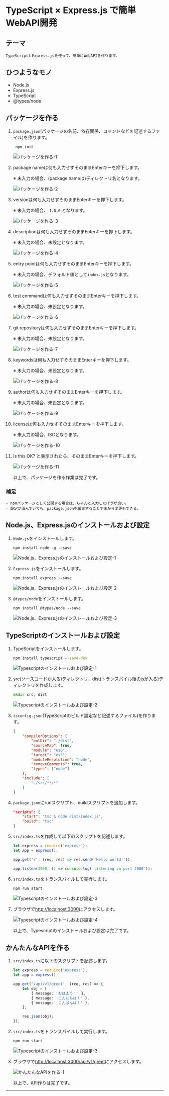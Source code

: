 # TypeScript × Express.js で簡単WebAPI開発
## テーマ
    TypeScriptとExpress.jsを使って、簡単にWebAPIを作ります。

## ひつようなモノ
- Node.js
- Express.js
- TypeScript
- @types/node

## パッケージを作る
1. ```package.json```(パッケージの名前、依存関係、コマンドなどを記述するファイル)を作ります。

        npm init

    ![パッケージを作る-1]

2. package nameは何も入力せずそのままEnterキーを押下します。

   ※ 未入力の場合、(package nameは)ディレクトリ名となります。

    ![パッケージを作る-2]

3. versionは何も入力せずそのままEnterキーを押下します。

   ※ 未入力の場合、 ```1.0.0``` となります。

    ![パッケージを作る-3]

4. descriptionは何も入力せずそのままEnterキーを押下します。

    ※ 未入力の場合、未設定となります。
           
    ![パッケージを作る-4]

5. entry pointは何も入力せずそのままEnterキーを押下します。

    ※ 未入力の場合、デフォルト値として```index.js```となります。

    ![パッケージを作る-5]

6. test commandは何も入力せずそのままEnterキーを押下します。

    ※ 未入力の場合、未設定となります。

    ![パッケージを作る-6]

7. git repositoryは何も入力せずそのままEnterキーを押下します。

    ※ 未入力の場合、未設定となります。

    ![パッケージを作る-7]

8. keywordsは何も入力せずそのままEnterキーを押下します。

    ※ 未入力の場合、未設定となります。

    ![パッケージを作る-8]

9. authorは何も入力せずそのままEnterキーを押下します。

    ※ 未入力の場合、未設定となります。

    ![パッケージを作る-9]

10. licenseは何も入力せずそのままEnterキーを押下します。

    ※ 未入力の場合、ISCとなります。

    ![パッケージを作る-10]

11. Is this OK? と表示されたら、そのままEnterキーを押下します。

    ![パッケージを作る-11]

    以上で、パッケージを作る作業は完了です。

### 補足
    - npmパッケージとして公開する場合は、ちゃんと入力したほうが良い。
    - 設定が済んでいても、package.jsonを編集することで後から変更もできる。

## Node.js、Express.jsのインストールおよび設定
1. ```Node.js```をインストールします。

    ```
    npm install node -g --save
    ```

    ![Node.js、Express.jsのインストールおよび設定-1]

2. ```Express.js```をインストールします。

    ```
    npm install express --save
    ```

    ![Node.js、Express.jsのインストールおよび設定-2]

3. ```@types/node```をインストールします。

    ```
    npm install @types/node --save
    ```

    ![Node.js、Express.jsのインストールおよび設定-3]

## TypeScriptのインストールおよび設定
1. TypeScriptをインストールします。

    ```cmd
    npm install typescript --save-dev
    ```

    ![Typescriptのインストールおよび設定-1]

2. src(ソースコードが入る)ディレクトリ、dist(トランスパイル後のjsが入る)ディレクトリを作成します。

    ```cmd
    mkdir src, dist
    ```

    ![Typescriptのインストールおよび設定-2]

3. ```tsconfig.json```(TypeScriptのビルド設定など記述するファイル)を作ります。

    ```json
    {
        "compilerOptions": {
            "outDir": "./dist",
            "sourceMap": true,
            "module": "es6",
            "target": "es5",
            "moduleResolution": "node",
            "removeComments": true,
            "types": ["node"]
        },
        "include": [
            "./src/**/*"
        ]
    }
    ```

4. ```package.json```にrunスクリプト、buildスクリプトを追加します。

    ```json
    "scripts": {
        "start": "tsc & node dist/index.js",
        "build": "tsc"
    }
    ```
    
5. ```src/index.ts```を作成して以下のスクリプトを記述します。

    ```javascript
    let express = require('express');
    let app = express();

    app.get('/', (req, res) => res.send('Hello world!'));

    app.listen(3000, () => console.log('listening on port 3000'));
    ```

6. ```src/index.ts```をトランスパイルして実行します。

    ```
    npm run start
    ```

    ![Typescriptのインストールおよび設定-3]

7. ブラウザで[http://localhost:3000](http://localhost:3000)にアクセスします。

    ![Typescriptのインストールおよび設定-4]

    以上で、Typescriptのインストールおよび設定は完了です。


## かんたんなAPIを作る
1. ```src/index.ts```に以下のスクリプトを記述します。

    ```typescript
    let express = require('express');
    let app = express();

    app.get('/api/v1/greet', (req, res) => {
        let obj = [
            { message: 'おはよう！' },
            { message: 'こんにちは！' },
            { message: 'こんばんは！' },
        ];

        res.json(obj);
    });
    ```

2. ```src/index.ts```をトランスパイルして実行します。

    ```
    npm run start
    ```

    ![Typescriptのインストールおよび設定-3]

3. ブラウザで[http://localhost:3000/api/v1/greet](http://localhost:3000/api/v1/greet)にアクセスします。

    ![かんたんなAPIを作る-1]

    以上で、API作りは完了です。

---

[パッケージを作る-1]:img/パッケージを作る/1.PNG
[パッケージを作る-2]:img/パッケージを作る/2.PNG
[パッケージを作る-3]:img/パッケージを作る/3.PNG
[パッケージを作る-4]:img/パッケージを作る/4.PNG
[パッケージを作る-5]:img/パッケージを作る/5.PNG
[パッケージを作る-6]:img/パッケージを作る/6.PNG
[パッケージを作る-7]:img/パッケージを作る/7.PNG
[パッケージを作る-8]:img/パッケージを作る/8.PNG
[パッケージを作る-9]:img/パッケージを作る/9.PNG
[パッケージを作る-10]:img/パッケージを作る/10.PNG
[パッケージを作る-11]:img/パッケージを作る/11.PNG
[パッケージを作る-12]:img/パッケージを作る/12.PNG
[Node.js、Express.jsのインストールおよび設定-1]:img/Node.js、Express.jsのインストールおよび設定/1.PNG
[Node.js、Express.jsのインストールおよび設定-2]:img/Node.js、Express.jsのインストールおよび設定/2.PNG
[Node.js、Express.jsのインストールおよび設定-3]:img/Node.js、Express.jsのインストールおよび設定/3.PNG
[Typescriptのインストールおよび設定-1]:img/Typescriptのインストールおよび設定/1.PNG
[Typescriptのインストールおよび設定-2]:img/Typescriptのインストールおよび設定/2.PNG
[Typescriptのインストールおよび設定-3]:img/Typescriptのインストールおよび設定/3.PNG
[Typescriptのインストールおよび設定-4]:img/Typescriptのインストールおよび設定/4.PNG
[かんたんなAPIを作る-1]:img/かんたんなAPIを作る/1.PNG